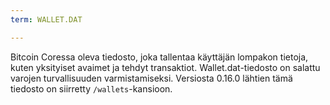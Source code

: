 ```yaml
---
term: WALLET.DAT

---
```

Bitcoin Coressa oleva tiedosto, joka tallentaa käyttäjän lompakon tietoja, kuten yksityiset avaimet ja tehdyt transaktiot. Wallet.dat-tiedosto on salattu varojen turvallisuuden varmistamiseksi. Versiosta 0.16.0 lähtien tämä tiedosto on siirretty `/wallets`-kansioon.